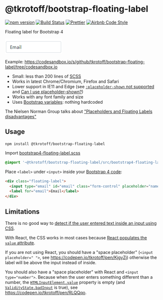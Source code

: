 # @tkrotoff/bootstrap-floating-label

[![npm version](https://badge.fury.io/js/%40tkrotoff%2Fbootstrap-floating-label.svg)](https://www.npmjs.com/package/@tkrotoff/bootstrap-floating-label)
[![Build Status](https://travis-ci.org/tkrotoff/bootstrap-floating-label.svg?branch=master)](https://travis-ci.org/tkrotoff/bootstrap-floating-label)
[![Prettier](https://img.shields.io/badge/code_style-prettier-ff69b4.svg)](https://github.com/prettier/prettier)
[![Airbnb Code Style](https://badgen.net/badge/code%20style/airbnb/ff5a5f?icon=airbnb)](https://github.com/airbnb/javascript)

Floating label for Bootstrap 4

![demo](doc/demo.gif)

Example: https://codesandbox.io/s/github/tkrotoff/bootstrap-floating-label/tree/codesandbox.io

- Small: less than 200 lines of [SCSS](src/bootstrap4-floating-label.scss)
- Works in latest Chrome/Chromium, Firefox and Safari
- Lower support in IE11 and Edge (see [`:placeholder-shown` not supported](https://wpdev.uservoice.com/forums/257854-microsoft-edge-developer/suggestions/12435951) and [Can I use placeholder-shown?](https://caniuse.com/#search=placeholder-shown))
- Works with any font family and size
- Uses [Bootstrap variables](https://getbootstrap.com/docs/4.3/getting-started/theming/#variable-defaults): nothing hardcoded

The Nielsen Norman Group talks about ["Placeholders and Floating Labels disadvantages"](https://www.nngroup.com/articles/form-design-placeholders/)

## Usage

`npm install @tkrotoff/bootstrap-floating-label`

Import [bootstrap4-floating-label.scss](src/bootstrap4-floating-label.scss)

```SCSS
@import '~@tkrotoff/bootstrap-floating-label/src/bootstrap4-floating-label';
```

Place `<label>` under `<input>` inside your [Bootstrap 4 code](https://getbootstrap.com/docs/4.1/components/forms/):

```HTML
<div class="floating-label">
  <input type="email" id="email" class="form-control" placeholder="name@example.com">
  <label for="email">Email</label>
</div>
```

## Limitations

There is no good way to [detect if the user entered text inside an input using CSS](https://stackoverflow.com/q/16952526).

With React, the CSS works in most cases because [React populates the `value` attribute](https://github.com/facebook/react/issues/11896).

If you are not using React, you should have a "space placeholder" (`<input placeholder=" ">`, see https://codepen.io/tkrotoff/pen/KjgyZj) otherwise the label will be above the input instead of inside.

You should also have a "space placeholder" with React and `<input type="number">`.
Because when the user enters something different than a number, the [`HTMLInputElement.value`](https://developer.mozilla.org/en-US/docs/Web/API/HTMLInputElement) property is empty (and [`ValidityState.badInput`](https://developer.mozilla.org/en-US/docs/Web/API/ValidityState) is true), see https://codepen.io/tkrotoff/pen/RLQQqo.
